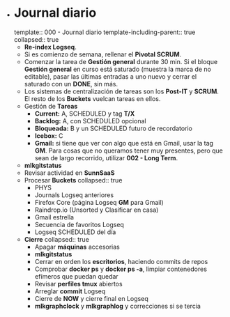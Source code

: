 - # Journal diario
  template:: 000 - Journal diario
  template-including-parent:: true
  collapsed:: true
  - **Re-index Logseq**.
  - Si es comienzo de semana, rellenar el **Pivotal SCRUM**.
  - Comenzar la tarea de **Gestión general** durante 30 min. Si el bloque **Gestión general** en curso está saturado (muestra la marca de no editable), pasar las últimas entradas a uno nuevo y cerrar el saturado con un **DONE**, sin más.
  - Los sistemas de centralización de tareas son los **Post-IT** y **SCRUM**. El resto de los **Buckets** vuelcan tareas en ellos.
  - Gestión de **Tareas**
    - **Current:** A, SCHEDULED y tag **T/X**
    - **Backlog:** A, con SCHEDULED opcional
    - **Bloqueada:** B y un SCHEDULED futuro de recordatorio
    - **Icebox:** C
    - **Gmail:** si tiene que ver con algo que está en Gmail, usar la tag **GM**. Para cosas que no queramos tener muy presentes, pero que sean de largo recorrido, utilizar **002 - Long Term**.
  - **mlkgitstatus**
  - Revisar actividad en **SunnSaaS**
  - Procesar **Buckets**
    collapsed:: true
    - PHYS
    - Journals Logseq anteriores
    - Firefox Core (página Logseq **GM** para Gmail)
    - Raindrop.io (Unsorted y Clasificar en casa)
    - Gmail estrella
    - Secuencia de favoritos Logseq
    - Logseq SCHEDULED del día
  - **Cierre**
    collapsed:: true
    - Apagar **máquinas** accesorias
    - **mlkgitstatus**
    - Cerrar en orden los **escritorios**, haciendo commits de repos
    - Comprobar **docker ps** y **docker ps -a**, limpiar contenedores efímeros que puedan quedar
    - Revisar **perfiles tmux** abiertos
    - Arreglar **commit** Logseq
    - Cierre de **NOW** y cierre final en Logseq
    - **mlkgraphclock** y **mlkgraphlog** y correcciones si se tercia
